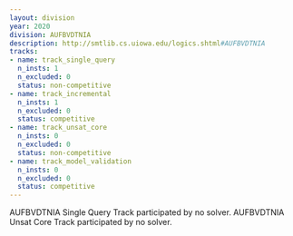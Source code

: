 ```yaml
---
layout: division
year: 2020
division: AUFBVDTNIA
description: http://smtlib.cs.uiowa.edu/logics.shtml#AUFBVDTNIA
tracks:
- name: track_single_query
  n_insts: 1
  n_excluded: 0
  status: non-competitive
- name: track_incremental
  n_insts: 1
  n_excluded: 0
  status: competitive
- name: track_unsat_core
  n_insts: 0
  n_excluded: 0
  status: non-competitive
- name: track_model_validation
  n_insts: 0
  n_excluded: 0
  status: competitive
---
```

AUFBVDTNIA Single Query Track participated by no solver.
AUFBVDTNIA Unsat Core Track participated by no solver.
